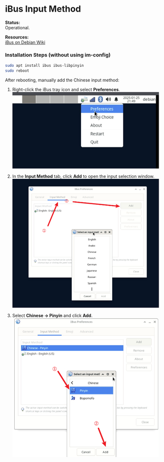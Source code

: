 # iBus Input Method

**Status:**  
Operational.

**Resources:**  
[iBus on Debian Wiki](https://wiki.debian.org/I18n/ibus)

### Installation Steps (without using im-config)

```bash
sudo apt install ibus ibus-libpinyin
sudo reboot
```

After rebooting, manually add the Chinese input method:

1. Right-click the iBus tray icon and select **Preferences**.
   ![iBus Preferences](images/ibus_1.png)

2. In the **Input Method** tab, click **Add** to open the input selection window.
   ![Input Method Tab](images/ibus_2.png)

3. Select **Chinese -> Pinyin** and click **Add**.
   ![Add Intelligent Pinyin](images/ibus_3.png)
